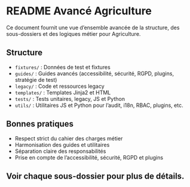# README Avancé Agriculture

Ce document fournit une vue d’ensemble avancée de la structure, des sous-dossiers et des logiques métier pour Agriculture.

## Structure

- `fixtures/` : Données de test et fixtures
- `guides/` : Guides avancés (accessibilité, sécurité, RGPD, plugins, stratégie de test)
- `legacy/` : Code et ressources legacy
- `templates/` : Templates Jinja2 et HTML
- `tests/` : Tests unitaires, legacy, JS et Python
- `utils/` : Utilitaires JS et Python pour l’audit, i18n, RBAC, plugins, etc.

## Bonnes pratiques
- Respect strict du cahier des charges métier
- Harmonisation des guides et utilitaires
- Séparation claire des responsabilités
- Prise en compte de l’accessibilité, sécurité, RGPD et plugins

## Voir chaque sous-dossier pour plus de détails.
